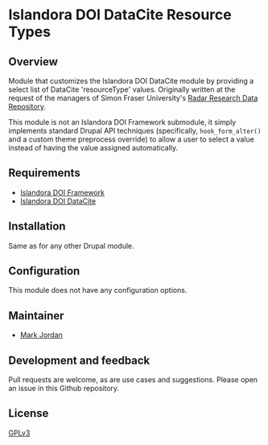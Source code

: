 # Islandora DOI DataCite Resource Types

## Overview

Module that customizes the Islandora DOI DataCite module by providing a select list of DataCite 'resourceType' values. Originally written at the request of the managers of Simon Fraser University's [Radar Research Data Repository](https://researchdata.sfu.ca/).

This module is not an Islandora DOI Framework submodule, it simply implements standard Drupal API techniques (specifically, `hook_form_alter()` and a custom theme preprocess override) to allow a user to select a value instead of having the value assigned automatically.

## Requirements

* [Islandora DOI Framework](https://github.com/mjordan/islandora_doi_framework)
* [Islandora DOI DataCite](https://github.com/mjordan/islandora_doi_framework/tree/7.x/modules/islandora_doi_datacite)

## Installation

Same as for any other Drupal module.

## Configuration

This module does not have any configuration options.

## Maintainer

* [Mark Jordan](https://github.com/mjordan)

## Development and feedback

Pull requests are welcome, as are use cases and suggestions. Please open an issue in this Github repository.

## License

 [GPLv3](http://www.gnu.org/licenses/gpl-3.0.txt)

